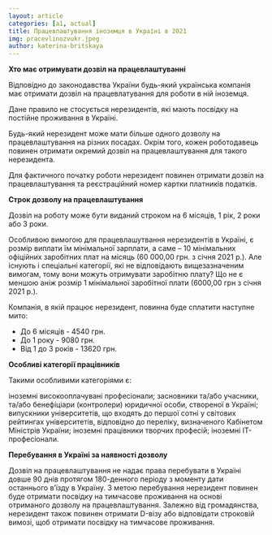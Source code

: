 ```yaml
---
layout: article
categories: [a1, actual]
title: Працевлаштування іноземця в Україні в 2021
img: pracevlinozvukr.jpeg
author: katerina-britskaya
---
```

**Хто має отримувати дозвіл на працевлаштуванні**

Відповідно до законодавства України будь-який українська компанія має отримати дозвіл на працевлатування для роботи в ній іноземця.

Дане правило не стосується нерезидентів, які мають посвідку на постійне проживання в Україні.

Будь-який нерезидент може мати більше одного дозволу на працевлаштування на різних посадах. Окрім того, кожен роботодавець повинен отримати окремий дозвіл на працевлаштування для такого нерезидента.

Для фактичного початку роботи нерезидент повинен отримати дозвіл на працевлаштування та реєстраційний номер картки платників податків.

**Строк дозволу на працевлаштування**

Дозвіл на роботу може бути виданий строком на 6 місяців, 1 рік, 2 роки або 3 роки.

Особливою вимогою для працевлашутвання нерезидентів в Україні, є розмір виплати їм мінімальної зарплати, а саме – 10 мінімальних офіційних заробітних плат на місяць (60 000,00 грн. з січня 2021 р.). Але існують і спеціальні категорії, які не відповідають вищезазначеним вимогам, тому вони можуть отримувати заробітню плату? Що не є меншою аніж розмір 1 мінімальної заробітної плати (6000,00 грн з січня 2021 р.).

Компанія, в якій працює нерезидент, повинна буде сплатити наступне мито:

- До 6 місяців - 4540 грн.
- До 1 року - 9080 грн.
- Від 1 до 3 років - 13620 грн.

**Особливі категорії працівників**

Такими особливими категоріями є:

іноземні високооплачувані професіонали;
засновники та/або учасники, та/або бенефіціари (контролери) юридичної особи, створеної в Україні;
випускники університетів, що входять до першої сотні у світових рейтингах університетів, відповідно до переліку, визначеного Кабінетом Міністрів України;
іноземні працівники творчих професій;
іноземні ІТ-професіонали.


**Перебування в Україні за наявності дозволу**

Дозвіл на працевлаштування не надає права перебувати в Україні довше 90 днів протягом 180-денного періоду з моменту дати останнього в’їзду в Україну. З метою перебування нерезидент повинен буде отримати посвідку на тимчасове проживання на основі отриманого дозволу на працевлаштування. Залежно від громадянства, нерезидент також повинен отримати D-візу або відповідати строковій вимозі, щоб отримати посвідку на  тимчасове проживання.
